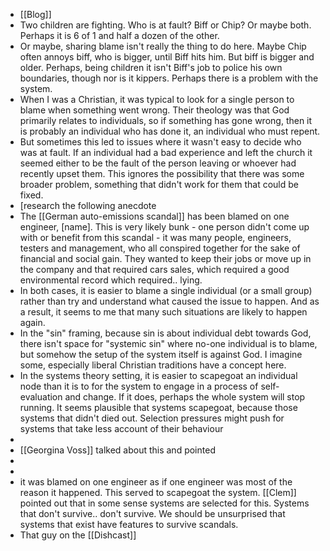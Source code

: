 - [[Blog]]
- Two children are fighting. Who is at fault? Biff or Chip? Or maybe both. Perhaps it is 6 of 1 and half a dozen of the other.
- Or maybe, sharing blame isn't really the thing to do here. Maybe Chip often annoys biff, who is bigger, until Biff hits him. But biff is bigger and older. Perhaps, being children it isn't Biff's job to police his own boundaries, though nor is it kippers. Perhaps there is a problem with the system.
- When I was a Christian, it was typical to look for a single person to blame when something went wrong. Their theology was that God primarily relates to individuals, so if something has gone wrong, then it is probably an individual who has done it, an individual who must repent.
- But sometimes this led to issues where it wasn't easy to decide who was at fault. If an individual had a bad experience and left the church it seemed either to be the fault of the person leaving or whoever had recently upset them. This ignores the possibility that there was some broader problem, something that didn't work for them that could be fixed.
- [research the following anecdote
- The [[German auto-emissions scandal]] has been blamed on one engineer, [name]. This is very likely bunk - one person didn't come up with or benefit from this scandal - it was many people, engineers, testers and management, who all conspired together for the sake of financial and social gain. They wanted to keep their jobs or move up in the company and that required cars sales, which required a good environmental record which required.. lying.
- In both cases, it is easier to blame a single individual (or a small group) rather than try and understand what caused the issue to happen. And as a result, it seems to me that many such situations are likely to happen again.
- In the "sin" framing, because sin is about individual debt towards God, there isn't space for "systemic sin" where no-one individual is to blame, but somehow the setup of the system itself is against God. I imagine some, especially liberal Christian traditions have a concept here.
- In the systems theory setting, it is easier to scapegoat an individual node than it is to for the system to engage in a process of self-evaluation and change. If it does, perhaps the whole system will stop running. It seems plausible that systems scapegoat, because those systems that didn't died out. Selection pressures might push for systems that take less account of their behaviour
-
- [[Georgina Voss]] talked about this and pointed
-
-
- it was blamed on one engineer as if one engineer was most of the reason it happened. This served to scapegoat the system. [[Clem]] pointed out that in some sense systems are selected for this. Systems that don't survive.. don't survive. We should be unsurprised that systems that exist have features to survive scandals.
- That guy on the [[Dishcast]]